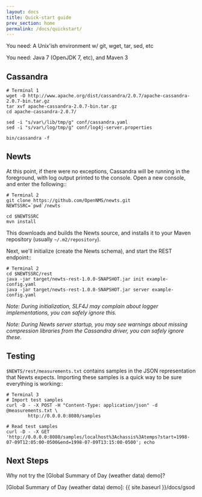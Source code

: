 ```yaml
---
layout: docs
title: Quick-start guide
prev_section: home
permalink: /docs/quickstart/
---
```


You need: A Unix'ish environment w/ git, wget, tar, sed, etc

You need: Java 7 (OpenJDK 7, etc), and Maven 3

Cassandra
---------

    # Terminal 1
    wget -O http://www.apache.org/dist/cassandra/2.0.7/apache-cassandra-2.0.7-bin.tar.gz
    tar xvf apache-cassandra-2.0.7-bin.tar.gz
    cd apache-cassandra-2.0.7/
    
    sed -i "s/var\/lib/tmp/g" conf/cassandra.yaml
    sed -i "s/var\/log/tmp/g" conf/log4j-server.properties
    
    bin/cassandra -f

Newts
-----
At this point, if there were no exceptions, Cassandra will be running in the foreground, with log output printed to the console.  Open a new console, and enter the following::

    # Terminal 2
    git clone https://github.com/OpenNMS/newts.git
    NEWTSSRC=`pwd`/newts
    
    cd $NEWTSSRC
    mvn install

This downloads and builds the Newts source, and installs it to your Maven repository (usually ``~/.m2/repository``).

Next, we'll initialize (create the Newts schema), and start the REST endpoint::

    # Terminal 2
    cd $NEWTSSRC/rest
    java -jar target/newts-rest-1.0.0-SNAPSHOT.jar init example-config.yaml
    java -jar target/newts-rest-1.0.0-SNAPSHOT.jar server example-config.yaml

*Note:  During initialization, SLF4J may complain about logger implementations, you can safely ignore this.*

*Note:  During Newts server startup, you may see warnings about missing compression libraries from the Cassandra driver, you can safely ignore these.*

Testing
-------
``$NEWTS/rest/measurements.txt`` contains samples in the JSON representation that Newts expects.  Importing these samples is a quick way to be sure everything is working::

    # Terminal 3
    # Import test samples
    curl -D - -X POST -H "Content-Type: application/json" -d @measurements.txt \
            http://0.0.0.0:8080/samples

    # Read test samples
    curl -D - -X GET 'http://0.0.0.0:8080/samples/localhost%3Achassis%3Atemps?start=1998-07-09T12:05:00-0500&end=1998-07-09T13:15:00-0500'; echo

Next Steps
----------
Why not try the [Global Summary of Day (weather data) demo]?

[Global Summary of Day (weather data) demo]: {{ site.baseurl }}/docs/gsod
